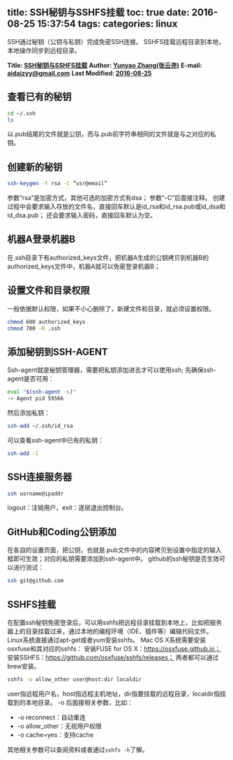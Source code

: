title: SSH秘钥与SSHFS挂载
toc: true
date: 2016-08-25 15:37:54
tags:
categories: linux
---

SSH通过秘钥（公钥与私钥）完成免密SSH连接。
SSHFS挂载远程目录到本地，本地操作同步到远程目录。
<!--more-->
**Title: [SSH秘钥与SSHFS挂载](https://aidaizyy.github.io/ssh)**
**Author: [Yunyao Zhang(张云尧)](http://aidaizyy.github.io)**
**E-mail: <aidaizyy@gmail.com>**
**Last Modified: [2016-08-25](http://aidaizyy.github.io)**

## 查看已有的秘钥
``` bash
cd ~/.ssh
ls
```
以.pub结尾的文件就是公钥，而与.pub前字符串相同的文件就是与之对应的私钥。
## 创建新的秘钥
``` bash
ssh-keygen -t rsa -C “usr@email”
```
参数“rsa”是加密方式，其他可选的加密方式有dsa；
参数“-C”后面接注释。
创建过程中会要求输入存放的文件名，直接回车默认是id_rsa和id_rsa.pub或id_dsa和id_dsa.pub；
还会要求输入密码，直接回车默认为空。
## 机器A登录机器B
在.ssh目录下有authorized_keys文件，把机器A生成的公钥拷贝到机器B的authorized_keys文件中，机器A就可以免密登录机器B；
## 设置文件和目录权限
一般依据默认权限，如果不小心删除了，新建文件和目录，就必须设置权限。
``` bash
chmod 600 authorized_keys
chmod 700 -R .ssh
```
## 添加秘钥到SSH-AGENT
Ssh-agent就是秘钥管理器，需要把私钥添加进去才可以使用ssh;
先确保ssh-agent是否可用：
``` bash
eval "$(ssh-agent -s)"
-> Agent pid 59566
```
然后添加私钥：
``` bash
ssh-add ~/.ssh/id_rsa
```
可以查看ssh-agent中已有的私钥：
``` bash
ssh-add -l
```
## SSH连接服务器
``` bash
ssh usrname@ipaddr
```
logout：注销用户，exit：逐层退出控制台。
## GitHub和Coding公钥添加
在各自的设置页面，把公钥，也就是.pub文件中的内容拷贝到设置中指定的输入框即可生效；对应的私钥需要添加到ssh-agent中。
github的ssh秘钥是否生效可以进行测试：
``` bash
ssh git@github.com
```
## SSHFS挂载
在配置ssh秘钥免密登录后，可以用sshfs把远程目录挂载到本地上，比如把服务器上的目录挂载过来，通过本地的编程环境（IDE、插件等）编辑代码文件。
Linux系统直接通过apt-get或者yum安装sshfs。
Mac OS X系统需要安装osxfuse和其对应的sshfs：
安装FUSE for OS X：https://osxfuse.github.io；
安装SSHFS：https://github.com/osxfuse/sshfs/releases；
两者都可以通过brew安装。
``` bash
sshfs -o allow_other user@host:dir localdir
```
user指远程用户名，host指远程主机地址，dir指要挂载的远程目录，localdir指挂载到的本地目录。
-o 后面接相关参数，比如：
* -o reconnect：自动重连
* -o allow_other：无视用户权限
* -o cache=yes：支持cache

其他相关参数可以查阅资料或者通过`sshfs -h`了解。

